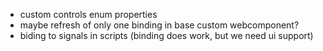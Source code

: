 - custom controls enum properties
- maybe refresh of only one binding in base custom webcomponent?
- biding to signals in scripts (binding does work, but we need ui support)